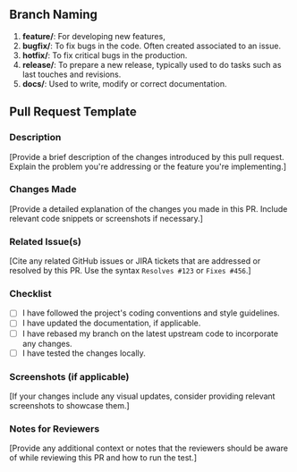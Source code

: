 ## Branch Naming
1. **feature/**: For developing new features,
2. **bugfix/**: To fix bugs in the code. Often created associated to an issue.
3. **hotfix/**: To fix critical bugs in the production.
4. **release/**: To prepare a new release, typically used to do tasks such as last touches and revisions.
5. **docs/**: Used to write, modify or correct documentation.

## Pull Request Template
### Description

[Provide a brief description of the changes introduced by this pull request. Explain the problem you're addressing or the feature you're implementing.]

### Changes Made

[Provide a detailed explanation of the changes you made in this PR. Include relevant code snippets or screenshots if necessary.]

### Related Issue(s)

[Cite any related GitHub issues or JIRA tickets that are addressed or resolved by this PR. Use the syntax `Resolves #123` or `Fixes #456`.]

### Checklist

- [ ]  I have followed the project's coding conventions and style guidelines.
- [ ]  I have updated the documentation, if applicable.
- [ ]  I have rebased my branch on the latest upstream code to incorporate any changes.
- [ ]  I have tested the changes locally.

### Screenshots (if applicable)

[If your changes include any visual updates, consider providing relevant screenshots to showcase them.]


### Notes for Reviewers

[Provide any additional context or notes that the reviewers should be aware of while reviewing this PR and how to run the test.]